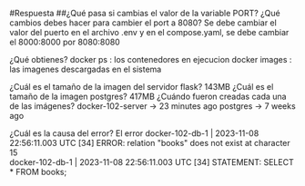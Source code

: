 #Respuesta
##¿Qué pasa si cambias el valor de la variable PORT? ¿Qué cambios debes hacer para cambier el port a 8080?
Se debe cambiar el valor del puerto en el archivo .env y en el compose.yaml, se debe cambiar el 8000:8000 por 8080:8080

¿Qué obtienes?
docker ps : los contenedores en ejecucion
docker images : las imagenes descargadas en el sistema

¿Cuál es el tamaño de la imagen del servidor flask?
143MB
¿Cuál es el tamaño de la imagen postgres?
417MB
¿Cuándo fueron creadas cada una de las imágenes?
docker-102-server -> 23 minutes ago 
postgres -> 7 weeks ago   

¿Cuál es la causa del error?
El error 
docker-102-db-1      | 2023-11-08 22:56:11.003 UTC [34] ERROR:  relation "books" does not exist at character 15   
docker-102-db-1      | 2023-11-08 22:56:11.003 UTC [34] STATEMENT:  SELECT * FROM books;